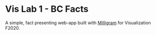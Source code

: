 # Vis Lab 1 - BC Facts

A simple, fact presenting web-app built with [Milligram](https://github.com/milligram/milligram/)
for Visualization F2020.

